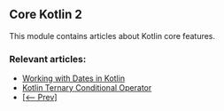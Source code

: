 ## Core Kotlin 2

This module contains articles about Kotlin core features.

### Relevant articles:
- [Working with Dates in Kotlin](https://www.baeldung.com/kotlin-dates)
- [Kotlin Ternary Conditional Operator](https://www.baeldung.com/kotlin-ternary-operator)
- [[<-- Prev]](/core-kotlin-modules/core-kotlin)
